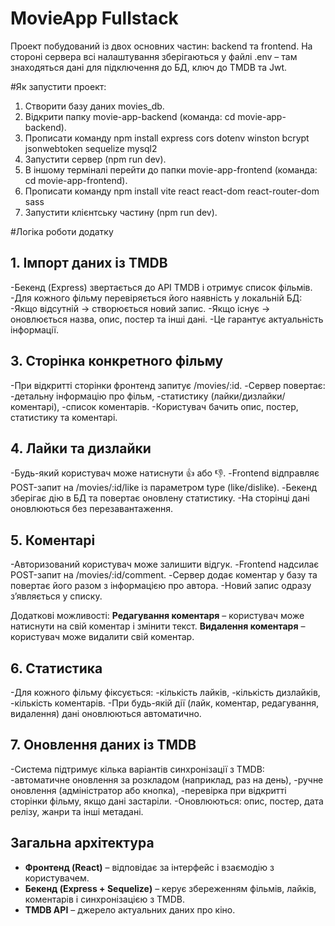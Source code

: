 # MovieApp Fullstack

Проект побудований із двох основних частин: backend та frontend.
На стороні сервера всі налаштування зберігаються у файлі .env – там знаходяться дані для підключення до БД, ключ до TMDB та Jwt.

#Як запустити проект:
  1. Створити базу даних movies_db.
  2. Відкрити папку movie-app-backend (команда: cd movie-app-backend).
  3. Прописати команду npm install express cors dotenv winston bcrypt jsonwebtoken sequelize mysql2
  4. Запустити сервер (npm run dev).
  5. В іншому терміналі перейти до папки movie-app-frontend (команда: cd movie-app-frontend).
  6. Прописати команду npm install vite react react-dom react-router-dom sass
  7. Запустити клієнтську частину (npm run dev).
     
#Логіка роботи додатку 

## 1. Імпорт даних із TMDB
-Бекенд (Express) звертається до API TMDB і отримує список фільмів.
-Для кожного фільму перевіряється його наявність у локальній БД:
    -Якщо відсутній → створюється новий запис.
    -Якщо існує → оновлюється назва, опис, постер та інші дані.
-Це гарантує актуальність інформації.

## 3. Сторінка конкретного фільму
-При відкритті сторінки фронтенд запитує /movies/:id.
-Сервер повертає:
    -детальну інформацію про фільм,
    -статистику (лайки/дизлайки/коментарі),
    -список коментарів.
-Користувач бачить опис, постер, статистику та коментарі.

## 4. Лайки та дизлайки
-Будь-який користувач може натиснути 👍 або 👎.
-Frontend відправляє POST-запит на /movies/:id/like із параметром type (like/dislike).
-Бекенд зберігає дію в БД та повертає оновлену статистику.
-На сторінці дані оновлюються без перезавантаження.

## 5. Коментарі
-Авторизований користувач може залишити відгук.
-Frontend надсилає POST-запит на /movies/:id/comment.
-Сервер додає коментар у базу та повертає його разом з інформацією про автора.
-Новий запис одразу з’являється у списку.

Додаткові можливості:
  **Редагування коментаря** – користувач може натиснути на свій коментар і змінити текст.
  **Видалення коментаря** – користувач може видалити свій коментар.

## 6. Статистика
-Для кожного фільму фіксується:
    -кількість лайків,
    -кількість дизлайків,
    -кількість коментарів.
-При будь-якій дії (лайк, коментар, редагування, видалення) дані оновлюються автоматично.

## 7. Оновлення даних із TMDB

-Система підтримує кілька варіантів синхронізації з TMDB:
    -автоматичне оновлення за розкладом (наприклад, раз на день),
    -ручне оновлення (адміністратор або кнопка),
    -перевірка при відкритті сторінки фільму, якщо дані застаріли.
-Оновлюються: опис, постер, дата релізу, жанри та інші метадані.

## Загальна архітектура

- **Фронтенд (React)** – відповідає за інтерфейс і взаємодію з користувачем.
- **Бекенд (Express + Sequelize)** – керує збереженням фільмів, лайків, коментарів і синхронізацією з TMDB.
- **TMDB API** – джерело актуальних даних про кіно.
